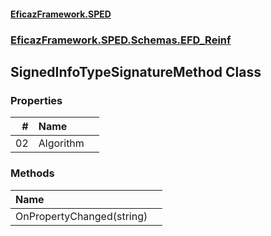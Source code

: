 #### [EficazFramework.SPED](EficazFrameworkSPED.md 'EficazFramework SPED')
### [EficazFramework.SPED.Schemas.EFD_Reinf](EficazFramework.SPED.Schemas.EFD_Reinf.md 'EficazFramework.SPED.Schemas.EFD_Reinf')

## SignedInfoTypeSignatureMethod Class
### Properties

| # | Name | |
| ---: | :--- | :--- |
| 02 | Algorithm |  |
### Methods

| Name | |
| :--- | :--- |
| OnPropertyChanged(string) |  |
